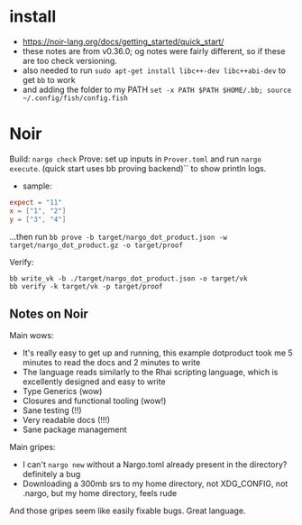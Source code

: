 # install
- https://noir-lang.org/docs/getting_started/quick_start/
- these notes are from v0.36.0; og notes were fairly different, so if these are too check versioning.
- also needed to run `sudo apt-get install libc++-dev libc++abi-dev` to get `bb` to work
- and adding the folder to my PATH `set -x PATH $PATH $HOME/.bb; source ~/.config/fish/config.fish`

# Noir
Build: `nargo check`
Prove: set up inputs in `Prover.toml` and run `nargo execute`. (quick start uses bb proving backend)`` to show println logs.
- sample: 
```Prover.toml
expect = "11"
x = ["1", "2"]
y = ["3", "4"]
```
...then run `bb prove -b target/nargo_dot_product.json -w target/nargo_dot_product.gz -o target/proof`
      
Verify: 
```
bb write_vk -b ./target/nargo_dot_product.json -o target/vk
bb verify -k target/vk -p target/proof
```

## Notes on Noir
Main wows:
- It's really easy to get up and running, this example dotproduct took me 5 minutes to read the docs and 2 minutes to write
- The language reads similarly to the Rhai scripting language, which is excellently designed and easy to write
- Type Generics (wow)
- Closures and functional tooling (wow!)
- Sane testing (!!)
- Very readable docs (!!!)
- Sane package management

Main gripes:
- I can't `nargo new` without a Nargo.toml already present in the directory? definitely a bug
- Downloading a 300mb srs to my home directory, not XDG_CONFIG, not .nargo, but my home directory, feels rude

And those gripes seem like easily fixable bugs. Great language.
